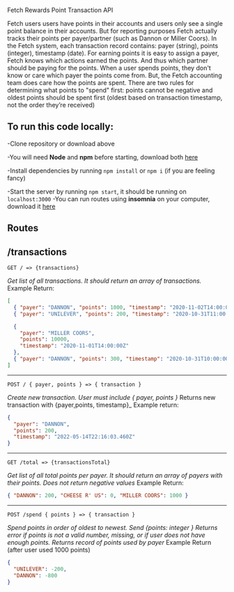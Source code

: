 Fetch Rewards Point Transaction API

Fetch users users have points in their accounts and users only see a single point balance in their accounts. But for reporting purposes Fetch actually tracks their points per payer/partner (such as Dannon or Miller Coors). In the Fetch system, each transaction record contains: payer (string), points (integer), timestamp (date). For earning points it is easy to assign a payer, Fetch knows which actions earned the points. And thus which partner should be paying for the points. When a user spends points, they don't know or care which payer the points come from. But, the Fetch accounting team does care how the points are spent. There are two rules for determining what points to "spend" first: points cannot be negative and oldest points should be spent first (oldest based on transaction timestamp, not the order they’re received)

## To run this code locally:

-Clone repository or download above

-You will need **Node** and **npm** before starting, download both [here](https://nodejs.org/en/download/ "here")

-Install dependencies by running `npm install` or `npm i` (if you are feeling fancy)

-Start the server by running `npm start`, it should be running on `localhost:3000`
-You can run routes using **insomnia** on your computer, download it [here](https://insomnia.rest/download)

## Routes

## **/transactions**

    GET / => {transactions}

_Get list of all transactions. It should return an array of transactions._
Example Return:

```json
[
  { "payer": "DANNON", "points": 1000, "timestamp": "2020-11-02T14:00:00Z" },
  { "payer": "UNILEVER", "points": 200, "timestamp": "2020-10-31T11:00:00Z" },

  {
    "payer": "MILLER COORS",
    "points": 10000,
    "timestamp": "2020-11-01T14:00:00Z"
  },
  { "payer": "DANNON", "points": 300, "timestamp": "2020-10-31T10:00:00Z" }
]
```

---

    POST / { payer, points } => { transaction }

_Create new transaction. User must include { payer, points }_
Returns new transaction with {payer,points, timestamp}\_
Example return:

```json
{
  "payer": "DANNON",
  "points": 200,
  "timestamp": "2022-05-14T22:16:03.460Z"
}
```

---

    GET /total => {transactionsTotal}

_Get list of all total points per payer. It should return an array of payers with their points. Does not return negative values_
Example Return:

```json
{ "DANNON": 200, "CHEESE R' US": 0, "MILLER COORS": 1000 }
```

---

    POST /spend { points } => { transaction }

_Spend points in order of oldest to newest. Send {points: integer } Returns error if points is not a valid number, missing, or if user does not have enough points. Returns record of points used by payer_
Example Return (after user used 1000 points)

```json
{
  "UNILEVER": -200,
  "DANNON": -800
}
```

